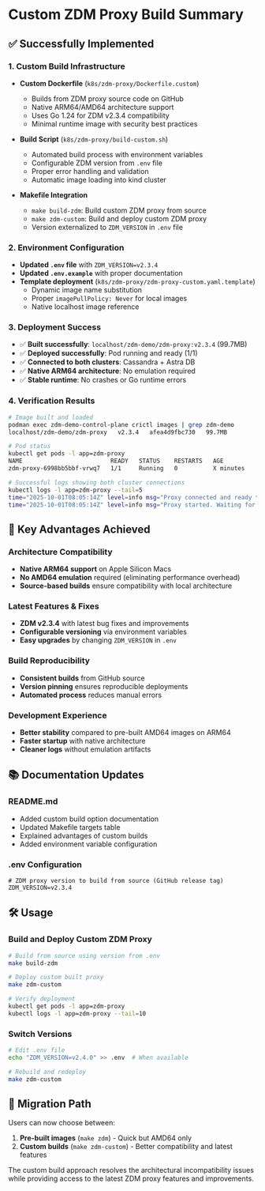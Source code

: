 # Custom ZDM Proxy Build Summary

## ✅ Successfully Implemented

### 1. Custom Build Infrastructure
- **Custom Dockerfile** (`k8s/zdm-proxy/Dockerfile.custom`)
  - Builds from ZDM proxy source code on GitHub
  - Native ARM64/AMD64 architecture support
  - Uses Go 1.24 for ZDM v2.3.4 compatibility
  - Minimal runtime image with security best practices

- **Build Script** (`k8s/zdm-proxy/build-custom.sh`)
  - Automated build process with environment variables
  - Configurable ZDM version from `.env` file
  - Proper error handling and validation
  - Automatic image loading into kind cluster

- **Makefile Integration**
  - `make build-zdm`: Build custom ZDM proxy from source
  - `make zdm-custom`: Build and deploy custom ZDM proxy
  - Version externalized to `ZDM_VERSION` in `.env` file

### 2. Environment Configuration
- **Updated `.env` file** with `ZDM_VERSION=v2.3.4`
- **Updated `.env.example`** with proper documentation
- **Template deployment** (`k8s/zdm-proxy/zdm-proxy-custom.yaml.template`)
  - Dynamic image name substitution
  - Proper `imagePullPolicy: Never` for local images
  - Native localhost image reference

### 3. Deployment Success
- ✅ **Built successfully**: `localhost/zdm-demo/zdm-proxy:v2.3.4` (99.7MB)
- ✅ **Deployed successfully**: Pod running and ready (1/1)
- ✅ **Connected to both clusters**: Cassandra + Astra DB
- ✅ **Native ARM64 architecture**: No emulation required
- ✅ **Stable runtime**: No crashes or Go runtime errors

### 4. Verification Results
```bash
# Image built and loaded
podman exec zdm-demo-control-plane crictl images | grep zdm-demo
localhost/zdm-demo/zdm-proxy   v2.3.4   afea4d9fbc730   99.7MB

# Pod status
kubectl get pods -l app=zdm-proxy
NAME                         READY   STATUS    RESTARTS   AGE
zdm-proxy-6998bb5bbf-vrwq7   1/1     Running   0          X minutes

# Successful logs showing both cluster connections
kubectl logs -l app=zdm-proxy --tail=5
time="2025-10-01T08:05:14Z" level=info msg="Proxy connected and ready to accept queries on 0.0.0.0:9042"
time="2025-10-01T08:05:14Z" level=info msg="Proxy started. Waiting for SIGINT/SIGTERM to shutdown."
```

## 🎯 Key Advantages Achieved

### Architecture Compatibility
- **Native ARM64 support** on Apple Silicon Macs
- **No AMD64 emulation** required (eliminating performance overhead)
- **Source-based builds** ensure compatibility with local architecture

### Latest Features & Fixes
- **ZDM v2.3.4** with latest bug fixes and improvements
- **Configurable versioning** via environment variables
- **Easy upgrades** by changing `ZDM_VERSION` in `.env`

### Build Reproducibility
- **Consistent builds** from GitHub source
- **Version pinning** ensures reproducible deployments
- **Automated process** reduces manual errors

### Development Experience
- **Better stability** compared to pre-built AMD64 images on ARM64
- **Faster startup** with native architecture
- **Cleaner logs** without emulation artifacts

## 📚 Documentation Updates

### README.md
- Added custom build option documentation
- Updated Makefile targets table
- Explained advantages of custom builds
- Added environment variable configuration

### .env Configuration
```env
# ZDM proxy version to build from source (GitHub release tag)
ZDM_VERSION=v2.3.4
```

## 🛠 Usage

### Build and Deploy Custom ZDM Proxy
```bash
# Build from source using version from .env
make build-zdm

# Deploy custom built proxy
make zdm-custom

# Verify deployment
kubectl get pods -l app=zdm-proxy
kubectl logs -l app=zdm-proxy --tail=10
```

### Switch Versions
```bash
# Edit .env file
echo "ZDM_VERSION=v2.4.0" >> .env  # When available

# Rebuild and redeploy
make zdm-custom
```

## 🔄 Migration Path

Users can now choose between:

1. **Pre-built images** (`make zdm`) - Quick but AMD64 only
2. **Custom builds** (`make zdm-custom`) - Better compatibility and latest features

The custom build approach resolves the architectural incompatibility issues while providing access to the latest ZDM proxy features and improvements.